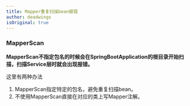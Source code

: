 ```yaml
---
title: Mapper重复扫描bean报错
author: deadwings
isOriginal: true
---
```

### 

### MapperScan

**MapperScan不指定包名的时候会在SpringBootApplication的根目录开始扫描，扫描Service层时就会出现报错。**

这里有两种办法

1. MapperScan指定特定的包名，避免重复扫描bean。
2. 不使用MapperScan直接在对应的类上写Mapper注解。
